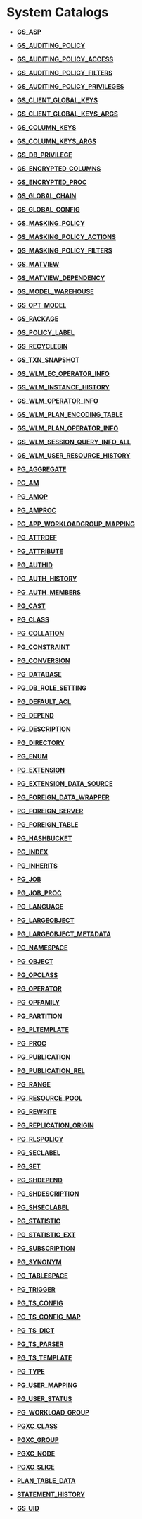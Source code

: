 # System Catalogs<a name="EN-US_TOPIC_0289900034"></a>

-   **[GS\_ASP](gs_asp.md)**  

-   **[GS\_AUDITING\_POLICY](gs_auditing_policy.md)**  

-   **[GS\_AUDITING\_POLICY\_ACCESS](gs_auditing_policy_access.md)**  

-   **[GS\_AUDITING\_POLICY\_FILTERS](gs_auditing_policy_filters.md)**  

-   **[GS\_AUDITING\_POLICY\_PRIVILEGES](gs_auditing_policy_privileges.md)**  

-   **[GS\_CLIENT\_GLOBAL\_KEYS](gs_client_global_keys.md)**  

-   **[GS\_CLIENT\_GLOBAL\_KEYS\_ARGS](gs_client_global_keys_args.md)**  

-   **[GS\_COLUMN\_KEYS](gs_column_keys.md)**  

-   **[GS\_COLUMN\_KEYS\_ARGS](gs_column_keys_args.md)**  

-   **[GS\_DB\_PRIVILEGE](gs_db_privilege.md)**  

-   **[GS\_ENCRYPTED\_COLUMNS](gs_encrypted_columns.md)**  

-   **[GS\_ENCRYPTED\_PROC](gs_encrypted_proc.md)**  

-   **[GS\_GLOBAL\_CHAIN](gs_global_chain.md)**  

-   **[GS\_GLOBAL\_CONFIG](gs_global_config.md)**  

-   **[GS\_MASKING\_POLICY](gs_masking_policy.md)**  

-   **[GS\_MASKING\_POLICY\_ACTIONS](gs_masking_policy_actions.md)**  

-   **[GS\_MASKING\_POLICY\_FILTERS](gs_masking_policy_filters.md)**  

-   **[GS\_MATVIEW](gs_matview.md)**  

-   **[GS\_MATVIEW\_DEPENDENCY](gs_matview_dependency.md)**  

-   **[GS\_MODEL\_WAREHOUSE](gs_model_warehouse.md)**  

-   **[GS\_OPT\_MODEL](gs_opt_model.md)**  

-   **[GS\_PACKAGE](gs_package.md)**  

-   **[GS\_POLICY\_LABEL](gs_policy_label.md)**  

-   **[GS\_RECYCLEBIN](gs_recyclebin.md)**  

-   **[GS\_TXN\_SNAPSHOT](gs_txn_snapshot.md)**  

-   **[GS\_WLM\_EC\_OPERATOR\_INFO](gs_wlm_ec_operator_info.md)**  

-   **[GS\_WLM\_INSTANCE\_HISTORY](gs_wlm_instance_history.md)**  

-   **[GS\_WLM\_OPERATOR\_INFO](gs_wlm_operator_info.md)**  

-   **[GS\_WLM\_PLAN\_ENCODING\_TABLE](gs_wlm_plan_encoding_table.md)**  

-   **[GS\_WLM\_PLAN\_OPERATOR\_INFO](gs_wlm_plan_operator_info.md)**  

-   **[GS\_WLM\_SESSION\_QUERY\_INFO\_ALL](gs_wlm_session_query_info_all.md)**  

-   **[GS\_WLM\_USER\_RESOURCE\_HISTORY](gs_wlm_user_resource_history.md)**  

-   **[PG\_AGGREGATE](pg_aggregate.md)**  

-   **[PG\_AM](pg_am.md)**  

-   **[PG\_AMOP](pg_amop.md)**  

-   **[PG\_AMPROC](pg_amproc.md)**  

-   **[PG\_APP\_WORKLOADGROUP\_MAPPING](pg_app_workloadgroup_mapping.md)**  

-   **[PG\_ATTRDEF](pg_attrdef.md)**  

-   **[PG\_ATTRIBUTE](pg_attribute.md)**  

-   **[PG\_AUTHID](pg_authid.md)**  

-   **[PG\_AUTH\_HISTORY](pg_auth_history.md)**  

-   **[PG\_AUTH\_MEMBERS](pg_auth_members.md)**  

-   **[PG\_CAST](pg_cast.md)**  

-   **[PG\_CLASS](pg_class.md)**  

-   **[PG\_COLLATION](pg_collation.md)**  

-   **[PG\_CONSTRAINT](pg_constraint.md)**  

-   **[PG\_CONVERSION](pg_conversion.md)**  

-   **[PG\_DATABASE](pg_database.md)**  

-   **[PG\_DB\_ROLE\_SETTING](pg_db_role_setting.md)**  

-   **[PG\_DEFAULT\_ACL](pg_default_acl.md)**  

-   **[PG\_DEPEND](pg_depend.md)**  

-   **[PG\_DESCRIPTION](pg_description.md)**  

-   **[PG\_DIRECTORY](pg_directory.md)**  

-   **[PG\_ENUM](pg_enum.md)**  

-   **[PG\_EXTENSION](pg_extension.md)**  

-   **[PG\_EXTENSION\_DATA\_SOURCE](pg_extension_data_source.md)**  

-   **[PG\_FOREIGN\_DATA\_WRAPPER](pg_foreign_data_wrapper.md)**  

-   **[PG\_FOREIGN\_SERVER](pg_foreign_server.md)**  

-   **[PG\_FOREIGN\_TABLE](pg_foreign_table.md)**  

-   **[PG\_HASHBUCKET](pg_hashbucket.md)**  

-   **[PG\_INDEX](pg_index.md)**  

-   **[PG\_INHERITS](pg_inherits.md)**  

-   **[PG\_JOB](pg_job.md)**  

-   **[PG\_JOB\_PROC](pg_job_proc.md)**  

-   **[PG\_LANGUAGE](pg_language.md)**  

-   **[PG\_LARGEOBJECT](pg_largeobject.md)**  

-   **[PG\_LARGEOBJECT\_METADATA](pg_largeobject_metadata.md)**  

-   **[PG\_NAMESPACE](pg_namespace.md)**  

-   **[PG\_OBJECT](pg_object.md)**  

-   **[PG\_OPCLASS](pg_opclass.md)**  

-   **[PG\_OPERATOR](pg_operator.md)**  

-   **[PG\_OPFAMILY](pg_opfamily.md)**  

-   **[PG\_PARTITION](pg_partition.md)**  

-   **[PG\_PLTEMPLATE](pg_pltemplate.md)**  

-   **[PG\_PROC](pg_proc.md)**  

-   **[PG\_PUBLICATION](pg_publication.md)**  

-   **[PG\_PUBLICATION\_REL](pg_publication_rel.md)**  

-   **[PG\_RANGE](pg_range.md)**  

-   **[PG\_RESOURCE\_POOL](pg_resource_pool.md)**  

-   **[PG\_REWRITE](pg_rewrite.md)**  

-   **[PG\_REPLICATION\_ORIGIN](pg_replication_origin.md)**  

-   **[PG\_RLSPOLICY](pg_rlspolicy.md)**  

-   **[PG\_SECLABEL](pg_seclabel.md)**  

-   **[PG\_SET](pg_set.md)**  

-   **[PG\_SHDEPEND](pg_shdepend.md)**  

-   **[PG\_SHDESCRIPTION](pg_shdescription.md)**  

-   **[PG\_SHSECLABEL](pg_shseclabel.md)**  

-   **[PG\_STATISTIC](pg_statistic.md)**  

-   **[PG\_STATISTIC\_EXT](pg_statistic_ext.md)**  

-   **[PG\_SUBSCRIPTION](pg_subscription.md)**  

-   **[PG\_SYNONYM](pg_synonym.md)**  

-   **[PG\_TABLESPACE](pg_tablespace.md)**  

-   **[PG\_TRIGGER](pg_trigger.md)**  

-   **[PG\_TS\_CONFIG](pg_ts_config.md)**  

-   **[PG\_TS\_CONFIG\_MAP](pg_ts_config_map.md)**  

-   **[PG\_TS\_DICT](pg_ts_dict.md)**  

-   **[PG\_TS\_PARSER](pg_ts_parser.md)**  

-   **[PG\_TS\_TEMPLATE](pg_ts_template.md)**  

-   **[PG\_TYPE](pg_type.md)**  

-   **[PG\_USER\_MAPPING](pg_user_mapping.md)**  

-   **[PG\_USER\_STATUS](pg_user_status.md)**  

-   **[PG\_WORKLOAD\_GROUP](pg_workload_group.md)**  

-   **[PGXC\_CLASS](pgxc_class.md)**  

-   **[PGXC\_GROUP](pgxc_group.md)**  

-   **[PGXC\_NODE](pgxc_node.md)**  

-   **[PGXC\_SLICE](pgxc_slice.md)**  

-   **[PLAN\_TABLE\_DATA](plan_table_data.md)**  

-   **[STATEMENT\_HISTORY](statement_history.md)**  

-   **[GS\_UID](gs_uid.md)**  
